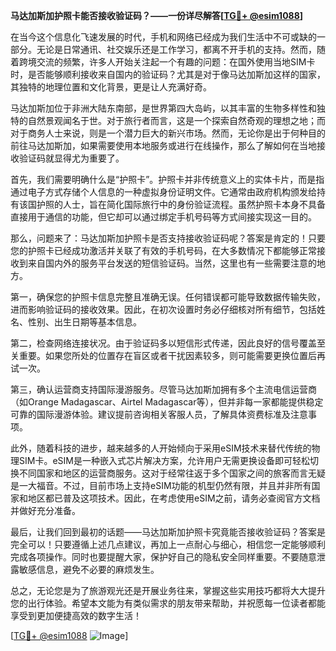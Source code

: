 **马达加斯加护照卡能否接收验证码？——一份详尽解答[[TG💪+ @esim1088](https://t.me/s/esim1088)]**

在当今这个信息化飞速发展的时代，手机和网络已经成为我们生活中不可或缺的一部分。无论是日常通讯、社交娱乐还是工作学习，都离不开手机的支持。然而，随着跨境交流的频繁，许多人开始关注起一个有趣的问题：在国外使用当地SIM卡时，是否能够顺利接收来自国内的验证码？尤其是对于像马达加斯加这样的国家，其独特的地理位置和文化背景，更是让人充满好奇。

马达加斯加位于非洲大陆东南部，是世界第四大岛屿，以其丰富的生物多样性和独特的自然景观闻名于世。对于旅行者而言，这是一个探索自然奇观的理想之地；而对于商务人士来说，则是一个潜力巨大的新兴市场。然而，无论你是出于何种目的前往马达加斯加，如果需要使用本地服务或进行在线操作，那么了解如何在当地接收验证码就显得尤为重要了。

首先，我们需要明确什么是“护照卡”。护照卡并非传统意义上的实体卡片，而是指通过电子方式存储个人信息的一种虚拟身份证明文件。它通常由政府机构颁发给持有该国护照的人士，旨在简化国际旅行中的身份验证流程。虽然护照卡本身不具备直接用于通信的功能，但它却可以通过绑定手机号码等方式间接实现这一目的。

那么，问题来了：马达加斯加护照卡是否支持接收验证码呢？答案是肯定的！只要您的护照卡已经成功激活并关联了有效的手机号码，在大多数情况下都能够正常接收到来自国内外的服务平台发送的短信验证码。当然，这里也有一些需要注意的地方。

第一，确保您的护照卡信息完整且准确无误。任何错误都可能导致数据传输失败，进而影响验证码的接收效果。因此，在初次设置时务必仔细核对所有细节，包括姓名、性别、出生日期等基本信息。

第二，检查网络连接状况。由于验证码多以短信形式传递，因此良好的信号覆盖至关重要。如果您所处的位置存在盲区或者干扰因素较多，则可能需要更换位置后再试一次。

第三，确认运营商支持国际漫游服务。尽管马达加斯加拥有多个主流电信运营商（如Orange Madagascar、Airtel Madagascar等），但并非每一家都能提供稳定可靠的国际漫游体验。建议提前咨询相关客服人员，了解具体资费标准及注意事项。

此外，随着科技的进步，越来越多的人开始倾向于采用eSIM技术来替代传统的物理SIM卡。eSIM是一种嵌入式芯片解决方案，允许用户无需更换设备即可轻松切换不同国家和地区的运营商服务。这对于经常往返于多个国家之间的旅客而言无疑是一大福音。不过，目前市场上支持eSIM功能的机型仍然有限，并且并非所有国家和地区都已普及这项技术。因此，在考虑使用eSIM之前，请务必查阅官方文档并做好充分准备。

最后，让我们回到最初的话题——马达加斯加护照卡究竟能否接收验证码？答案是完全可以！只要遵循上述几点建议，再加上一点耐心与细心，相信您一定能够顺利完成各项操作。同时也要提醒大家，保护好自己的隐私安全同样重要。不要随意泄露敏感信息，避免不必要的麻烦发生。

总之，无论您是为了旅游观光还是开展业务往来，掌握这些实用技巧都将大大提升您的出行体验。希望本文能为有类似需求的朋友带来帮助，并祝愿每一位读者都能享受到更加便捷高效的数字生活！

[[TG💪+ @esim1088](https://t.me/s/esim1088) ![Image](https://i.postimg.cc/4NQfJmqS/Snipaste-2025-05-13-00-14-12.png)]